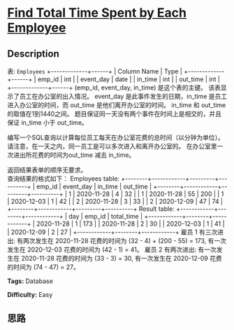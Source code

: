 # [Find Total Time Spent by Each Employee][title]

## Description

表: `Employees`
            +-------------+------+    | Column Name | Type |    +-------------+------+    | emp_id      | int  |    | event_day   | date |    | in_time     | int  |    | out_time    | int  |    +-------------+------+    (emp_id, event_day, in_time) 是这个表的主键。    该表显示了员工在办公室的出入情况。    event_day 是此事件发生的日期，in_time 是员工进入办公室的时间，而 out_time 是他们离开办公室的时间。    in_time 和 out_time 的取值在1到1440之间。    题目保证同一天没有两个事件在时间上是相交的，并且保证 in_time 小于 out_time。    

编写一个SQL查询以计算每位员工每天在办公室花费的总时间（以分钟为单位）。 请注意，在一天之内，同一员工是可以多次进入和离开办公室的。
在办公室里一次进出所花费的时间为out_time 减去 in_time。

返回结果表单的顺序无要求。  
查询结果的格式如下：
            Employees table:    +--------+------------+---------+----------+    | emp_id | event_day  | in_time | out_time |    +--------+------------+---------+----------+    | 1      | 2020-11-28 | 4       | 32       |    | 1      | 2020-11-28 | 55      | 200      |    | 1      | 2020-12-03 | 1       | 42       |    | 2      | 2020-11-28 | 3       | 33       |    | 2      | 2020-12-09 | 47      | 74       |    +--------+------------+---------+----------+    Result table:    +------------+--------+------------+    | day        | emp_id | total_time |    +------------+--------+------------+    | 2020-11-28 | 1      | 173        |    | 2020-11-28 | 2      | 30         |    | 2020-12-03 | 1      | 41         |    | 2020-12-09 | 2      | 27         |    +------------+--------+------------+    雇员 1 有三次进出: 有两次发生在 2020-11-28 花费的时间为 (32 - 4) + (200 - 55) = 173, 有一次发生在 2020-12-03 花费的时间为 (42 - 1) = 41。    雇员 2 有两次进出: 有一次发生在 2020-11-28 花费的时间为 (33 - 3) = 30,  有一次发生在 2020-12-09 花费的时间为 (74 - 47) = 27。    


**Tags:** Database

**Difficulty:** Easy

## 思路

[title]: https://leetcode-cn.com/problems/find-total-time-spent-by-each-employee
